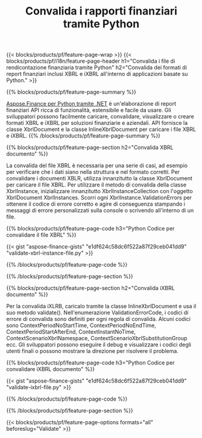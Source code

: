 ﻿---
title: Convalida i rapporti finanziari tramite Python
url: /it/python-net/validate/
description:  Python codice per convalidare i rapporti finanziari nei file XBRL e iXBRL tramite la libreria Python.
---
{{< blocks/products/pf/feature-page-wrap >}}
{{< blocks/products/pf/i18n/feature-page-header h1="Convalida i file di rendicontazione finanziaria tramite Python" h2="Convalida dei formati di report finanziari inclusi XBRL e iXBRL all\'interno di applicazioni basate su Python." >}}

{{% blocks/products/pf/feature-page-summary %}}

[Aspose.Finance per Python tramite .NET](https://products.aspose.com/finance/python-net/) è un'elaborazione di report finanziari API ricca di funzionalità, estensibile e facile da usare. Gli sviluppatori possono facilmente caricare, convalidare, visualizzare o creare formati XBRL e iXBRL per soluzioni finanziarie e aziendali. API fornisce la classe XbrlDocument e la classe InlineXbrlDocument per caricare i file XBRL e iXBRL.
{{% /blocks/products/pf/feature-page-summary %}}

{{% blocks/products/pf/feature-page-section h2="Convalida XBRL documento" %}}

La convalida del file XBRL è necessaria per una serie di casi, ad esempio per verificare che i dati siano nella struttura e nel formato corretti. Per convalidare i documenti XBLR, utilizza innanzitutto la classe XbrlDocument per caricare il file XBRL. Per utilizzare il metodo di convalida della classe XbrlInstance, inizializzare innanzitutto XbrlInstanceCollection con l'oggetto XbrlDocument XbrlInstances. Scorri ogni XbrlInstance.ValidationErrors per ottenere il codice di errore corretto e agire di conseguenza stampando i messaggi di errore personalizzati sulla console o scrivendo all'interno di un file.

{{% blocks/products/pf/feature-page-code h3="Python Codice per convalidare il file XBRL" %}}

{{< gist "aspose-finance-gists" "e1df624c58dc6f522a87f29ceb041dd9" "validate-xbrl-instance-file.py" >}} 

{{% /blocks/products/pf/feature-page-code %}}

{{% /blocks/products/pf/feature-page-section %}}

{{% blocks/products/pf/feature-page-section h2="Convalida iXBRL documento" %}}

Per la convalida iXLRB, caricalo tramite la classe InlineXbrlDocument e usa il suo metodo validate(). Nell'enumerazione ValidationErrorCode, i codici di errore di convalida sono definiti per ogni regola di convalida. Alcuni codici sono ContextPeriodNoStartTime, ContextPeriodNoEndTime, ContextPeriodStartAfterEnd, ContextInstantNoTime, ContextScenarioXbrlNamespace, ContextScenarioXbrlSubstitutionGroup ecc. Gli sviluppatori possono eseguire il debug e visualizzare i codici degli utenti finali o possono mostrare la direzione per risolvere il problema.

{{% blocks/products/pf/feature-page-code h3="Python Codice per convalidare iXBRL documento" %}}

{{< gist "aspose-finance-gists" "e1df624c58dc6f522a87f29ceb041dd9" "validate-ixbrl-file.py" >}}

{{% /blocks/products/pf/feature-page-code %}}

{{% /blocks/products/pf/feature-page-section %}}

{{< blocks/products/pf/feature-page-options formats="all" beforeslug="Validate" >}}
